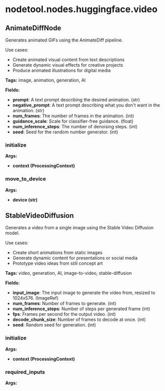 # nodetool.nodes.huggingface.video

## AnimateDiffNode

Generates animated GIFs using the AnimateDiff pipeline.

Use cases:
- Create animated visual content from text descriptions
- Generate dynamic visual effects for creative projects
- Produce animated illustrations for digital media

**Tags:** image, animation, generation, AI

**Fields:**
- **prompt**: A text prompt describing the desired animation. (str)
- **negative_prompt**: A text prompt describing what you don't want in the animation. (str)
- **num_frames**: The number of frames in the animation. (int)
- **guidance_scale**: Scale for classifier-free guidance. (float)
- **num_inference_steps**: The number of denoising steps. (int)
- **seed**: Seed for the random number generator. (int)

### initialize

**Args:**
- **context (ProcessingContext)**

### move_to_device

**Args:**
- **device (str)**


## StableVideoDiffusion

Generates a video from a single image using the Stable Video Diffusion model.

Use cases:
- Create short animations from static images
- Generate dynamic content for presentations or social media
- Prototype video ideas from still concept art

**Tags:** video, generation, AI, image-to-video, stable-diffusion

**Fields:**
- **input_image**: The input image to generate the video from, resized to 1024x576. (ImageRef)
- **num_frames**: Number of frames to generate. (int)
- **num_inference_steps**: Number of steps per generated frame (int)
- **fps**: Frames per second for the output video. (int)
- **decode_chunk_size**: Number of frames to decode at once. (int)
- **seed**: Random seed for generation. (int)

### initialize

**Args:**
- **context (ProcessingContext)**

### required_inputs

**Args:**


